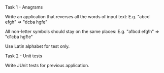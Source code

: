 Task 1 - Anagrams

Write an application that reverses all the words of input text:
    E.g. "abcd efgh" => "dcba hgfe"
	
All non-letter symbols should stay on the same places:
    E.g. "a1bcd efg!h" => "d1cba hgf!e"
	
Use Latin alphabet for test only.


Task 2 - Unit tests

Write JUnit tests for previous application.